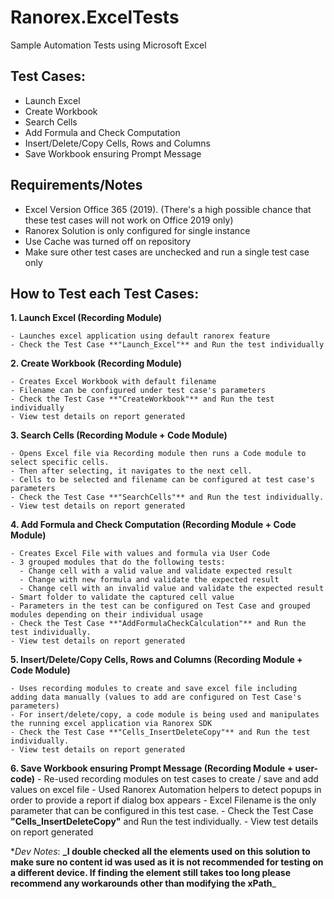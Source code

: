 # Ranorex.ExcelTests
Sample Automation Tests using Microsoft Excel

## Test Cases:
- Launch Excel
- Create Workbook
- Search Cells
- Add Formula and Check Computation
- Insert/Delete/Copy Cells, Rows and Columns
- Save Workbook ensuring Prompt Message

## Requirements/Notes
- Excel Version Office 365 (2019). (There's a high possible chance that these test cases will not work on Office 2019 only)
- Ranorex Solution is only configured for single instance
- Use Cache was turned off on repository
- Make sure other test cases are unchecked and run a single test case only

  
## How to Test each Test Cases:

**1. Launch Excel (Recording Module)**
```
- Launches excel application using default ranorex feature
- Check the Test Case **"Launch_Excel"** and Run the test individually
```
    
**2. Create Workbook (Recording Module)**
```
- Creates Excel Workbook with default filename
- Filename can be configured under test case's parameters
- Check the Test Case **"CreateWorkbook"** and Run the test individually
- View test details on report generated
```

**3. Search Cells (Recording Module + Code Module)**
```
- Opens Excel file via Recording module then runs a Code module to select specific cells.
- Then after selecting, it navigates to the next cell.
- Cells to be selected and filename can be configured at test case's parameters
- Check the Test Case **"SearchCells"** and Run the test individually.
- View test details on report generated
```

**4. Add Formula and Check Computation (Recording Module + Code Module)**
```
- Creates Excel File with values and formula via User Code
- 3 grouped modules that do the following tests:
  - Change cell with a valid value and validate expected result
  - Change with new formula and validate the expected result
  - Change cell with an invalid value and validate the expected result
- Smart folder to validate the captured cell value
- Parameters in the test can be configured on Test Case and grouped modules depending on their individual usage
- Check the Test Case **"AddFormulaCheckCalculation"** and Run the test individually.
- View test details on report generated
```

**5. Insert/Delete/Copy Cells, Rows and Columns (Recording Module + Code Module)**
```
- Uses recording modules to create and save excel file including adding data manually (values to add are configured on Test Case's parameters)
- For insert/delete/copy, a code module is being used and manipulates the running excel application via Ranorex SDK
- Check the Test Case **"Cells_InsertDeleteCopy"** and Run the test individually.
- View test details on report generated
```
    
**6. Save Workbook ensuring Prompt Message (Recording Module + user-code)**
     - Re-used recording modules on test cases to create / save and add values on excel file
     - Used Ranorex Automation helpers to detect popups in order to provide a report if dialog box appears
     - Excel Filename is the only parameter that can be configured in this test case.
     - Check the Test Case **"Cells_InsertDeleteCopy"** and Run the test individually.
     - View test details on report generated

**Dev Notes*:
**_I double checked all the elements used on this solution to make sure no content id was used as it is not recommended for testing on a different device. If finding the element still takes too long please recommend any workarounds other than modifying the xPath**_
